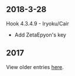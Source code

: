 2018-3-28
----------
Hook 4.3.4.9 - Iryoku/Cair
* Add ZetaEpyon's key

2017
----

View older entries [here](https://github.com/Windower/Issues/blob/master/ChangeLog%202017.md).
